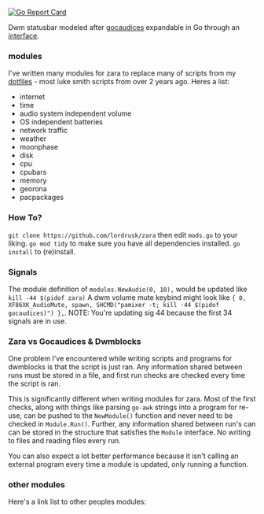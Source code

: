 [![Go Report Card](https://goreportcard.com/badge/github.com/lordrusk/zara)](https://goreportcard.com/report/github.com/lordrusk/zara)

Dwm statusbar modeled after [gocaudices](https://github.com/lordrusk/gocaudices) expandable in Go through an [interface](https://github.com/LordRusk/zara/blob/master/modules/modules.go).

### modules
I've written many modules for zara to replace many of scripts from my [dotfiles](https://github.com/LordRusk/artixdwm/tree/master/.local/bin/statusbar) - most luke smith scripts from over 2 years ago. Heres a list:

- internet
- time
- audio system independent volume
- OS independent batteries
- network traffic
- weather
- moonphase
- disk
- cpu
- cpubars
- memory
- georona
- pacpackages

### How To?
`git clone https://github.com/lordrusk/zara` then edit `mods.go` to your liking. `go mod tidy` to make sure you have all dependencies installed. `go install` to (re)install.

### Signals
The module definition of `modules.NewAudio(0, 10),` would be updated like `kill -44 $(pidof zara)` A dwm volume mute keybind might look like `{ 0, XF86XK_AudioMute, spawn, SHCMD("pamixer -t; kill -44 $(pidof gocaudices)") },`. NOTE: You're updating sig 44 because the first 34 signals are in use.



### Zara vs Gocaudices & Dwmblocks
One problem I've encountered while writing scripts and programs for dwmblocks is that the script is just ran. Any information shared between runs must be stored in a file, and first run checks are checked every time the script is ran.

This is significantly different when writing modules for zara. Most of the first checks, along with things like parsing `go-awk` strings into a program for re-use, can be pushed to the `NewModule()` function and never need to be checked in `Module.Run()`. Further, any information shared between run's can can be stored in the structure that satisfies the `Module` interface. No writing to files and reading files every run.

You can also expect a lot better performance because it isn't calling an external program every time a module is updated, only running a function.

### other modules
Here's a link list to other peoples modules:
